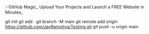 ✨GitHub Magic_ Upload Your Projects and Launch a FREE Website in Minutes_

git init
git add .
git branch -M main
git remote add origin https://github.com/JayRamoliya/Testing.git
git push -u origin main